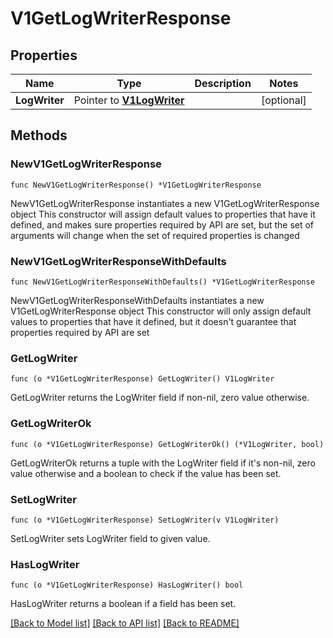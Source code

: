 # V1GetLogWriterResponse

## Properties

Name | Type | Description | Notes
------------ | ------------- | ------------- | -------------
**LogWriter** | Pointer to [**V1LogWriter**](V1LogWriter.md) |  | [optional] 

## Methods

### NewV1GetLogWriterResponse

`func NewV1GetLogWriterResponse() *V1GetLogWriterResponse`

NewV1GetLogWriterResponse instantiates a new V1GetLogWriterResponse object
This constructor will assign default values to properties that have it defined,
and makes sure properties required by API are set, but the set of arguments
will change when the set of required properties is changed

### NewV1GetLogWriterResponseWithDefaults

`func NewV1GetLogWriterResponseWithDefaults() *V1GetLogWriterResponse`

NewV1GetLogWriterResponseWithDefaults instantiates a new V1GetLogWriterResponse object
This constructor will only assign default values to properties that have it defined,
but it doesn't guarantee that properties required by API are set

### GetLogWriter

`func (o *V1GetLogWriterResponse) GetLogWriter() V1LogWriter`

GetLogWriter returns the LogWriter field if non-nil, zero value otherwise.

### GetLogWriterOk

`func (o *V1GetLogWriterResponse) GetLogWriterOk() (*V1LogWriter, bool)`

GetLogWriterOk returns a tuple with the LogWriter field if it's non-nil, zero value otherwise
and a boolean to check if the value has been set.

### SetLogWriter

`func (o *V1GetLogWriterResponse) SetLogWriter(v V1LogWriter)`

SetLogWriter sets LogWriter field to given value.

### HasLogWriter

`func (o *V1GetLogWriterResponse) HasLogWriter() bool`

HasLogWriter returns a boolean if a field has been set.


[[Back to Model list]](../README.md#documentation-for-models) [[Back to API list]](../README.md#documentation-for-api-endpoints) [[Back to README]](../README.md)


